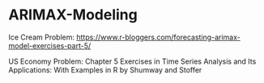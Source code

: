 # ARIMAX-Modeling

Ice Cream Problem: https://www.r-bloggers.com/forecasting-arimax-model-exercises-part-5/

US Economy Problem: Chapter 5 Exercises in Time Series Analysis and Its Applications: With Examples in R by Shumway and Stoffer
